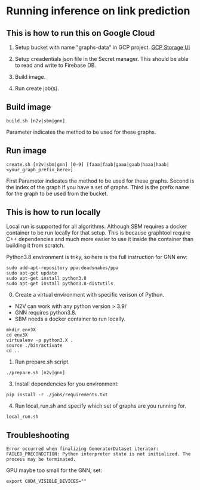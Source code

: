 # Running inference on link prediction

## This is how to run this on Google Cloud

1. Setup bucket with name "graphs-data" in GCP project.
[GCP Storage UI](https://console.cloud.google.com/storage/browser)

2. Setup creadentials json file in the Secret manager. This should be able to read and write to Firebase DB.

3. Build image.

2. Run create job(s).


## Build image

```
build.sh [n2v|sbm|gnn]
```

Parameter indicates the method to be used for these graphs.

## Run image

```
create.sh [n2v|sbm|gnn] [0-9] [faaa|faab|gaaa|gaab|haaa|haab|<your_graph_prefix_here>]
```

First Parameter indicates the method to be used for these graphs.
Second is the index of the graph if you have a set of graphs.
Third is the prefix name for the graph to be used from the bucket.

## This is how to run locally

Local run is supported for all algorithms. Although SBM requires a docker container
to be run locally for that setup. This is because graphtool require C++ dependencies and
much more easier to use it inside the container than building it from scratch.

Python3.8 environment is triky, so here is the full instruction for GNN env:

```
sudo add-apt-repository ppa:deadsnakes/ppa
sudo apt-get update
sudo apt-get install python3.8
sudo apt-get install python3.8-distutils
```

0. Create a virtual environment with specific verison of Python.

  - N2V can work with any python version > 3.9/
  - GNN requires python3.8.
  - SBM needs a docker container to run locally.

```
mkdir env3X
cd env3X
virtualenv -p python3.X .
source ./bin/activate
cd ..
```

1. Run prepare.sh script.

```
./prepare.sh [n2v|gnn]
```

3. Install dependencies for you environment:

```
pip install -r ./jobs/requirements.txt
```

4. Run local_run.sh and specify which set of graphs are you running for.

```
local_run.sh
```

## Troubleshooting

```
Error occurred when finalizing GeneratorDataset iterator: FAILED_PRECONDITION: Python interpreter state is not initialized. The process may be terminated.
```

GPU maybe too small for the GNN, set:
```
export CUDA_VISIBLE_DEVICES=""
```